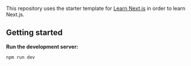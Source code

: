 This repository uses the starter template for [Learn Next.js](https://nextjs.org/learn) in order to learn Next.js.

## Getting started

**Run the development server:**

```
npm run dev
```

